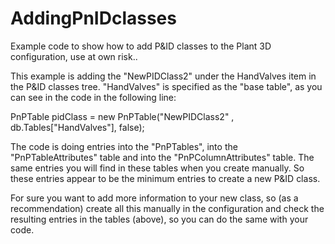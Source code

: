# AddingPnIDclasses
Example code to show how to add P&amp;ID classes to the Plant 3D configuration, use at own risk..

This example is adding the "NewPIDClass2" under the HandValves item in the P&ID classes tree.
"HandValves" is specified as the "base table", as you can see in the code in the following line:

PnPTable pidClass = new PnPTable("NewPIDClass2" , db.Tables["HandValves"], false);

The code is doing entries into the "PnPTables", into the "PnPTableAttributes" table and into the "PnPColumnAttributes" table.
The same entries you will find in these tables when you create manually.
So these entries appear to be the minimum entries to create a new P&ID class.

For sure you want to add more information to your new class, so (as a recommendation) create all this manually in the configuration and check the resulting entries in the tables (above), so you can do the same with your code.


